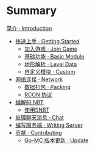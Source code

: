 # Summary

[简介 · Introduction](README.md)

- [快速上手 · Getting Started](getting-started/index.md)
  - [加入游戏 · Join Game](getting-started/join-game.md)
  - [基础功能 · Basic Module](getting-started/basic-module.md)
  - [地形解析 · Level Data]()
  - [自定义模块 · Custom]()
- [网络连接 · Network](network/index.md)
  - [数据打包 · Packing](network/packing.md)
  - [RCON 协议]()
- [编解码 NBT]()
  - [使用SNBT]()
- [处理聊天消息 · Chat](chat-message.md)
- [编写服务端 · Writing Server]()
- [贡献 · Contributing]()
  - [Go-MC 版本更新 · Update]()